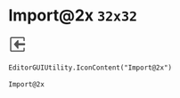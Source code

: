 # Import@2x `32x32`
<img src="/img/Import@2x.png" width=32 height=32>

``` CSharp
EditorGUIUtility.IconContent("Import@2x")
```
```
Import@2x
```
